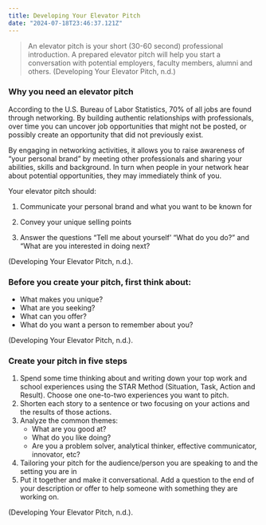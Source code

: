 ```yaml
---
title: Developing Your Elevator Pitch
date: "2024-07-18T23:46:37.121Z"
---
```



>An elevator pitch is your short (30-60 second) professional introduction. A prepared elevator pitch will help you start a conversation with potential employers, faculty members, alumni and others. (Developing Your Elevator Pitch, n.d.)


### Why you need an elevator pitch

According to the U.S. Bureau of Labor Statistics, 70% of all jobs are found through networking. By building authentic relationships with professionals, over time you can uncover job opportunities that might not be posted, or possibly create an opportunity that did not previously exist.

By engaging in networking activities, it allows you to raise awareness of “your personal brand” by meeting other professionals and sharing your abilities, skills and background. In turn when people in your network hear about potential opportunities, they may immediately think of you.

Your elevator pitch should:

1. Communicate your personal brand and what you want to be known for

2. Convey your unique selling points

3. Answer the questions “Tell me about yourself’ “What do you do?” and “What are you interested in doing next?

(Developing Your Elevator Pitch, n.d.).

### Before you create your pitch, first think about:

- What makes you unique?
- What are you seeking?
- What can you offer?
- What do you want a person to remember about you?

(Developing Your Elevator Pitch, n.d.).

### Create your pitch in five steps

1. Spend some time thinking about and writing down your top work and school experiences using the STAR Method (Situation, Task, Action and Result). Choose one one-to-two experiences you want to pitch.
2. Shorten each story to a sentence or two focusing on your actions and the results of those actions.
3. Analyze the common themes:
    - What are you good at?
    - What do you like doing?
    - Are you a problem solver, analytical thinker, effective communicator, innovator, etc?
4. Tailoring your pitch for the audience/person you are speaking to and the setting you are in
5. Put it together and make it conversational. Add a question to the end of your description or offer to help someone with something they are working on. 

(Developing Your Elevator Pitch, n.d.).

